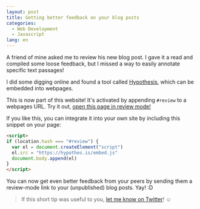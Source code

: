 ```yaml
---
layout: post
title: Getting better feedback on your blog posts
categories:
  - Web Development
  - Javascript
lang: en
---
```


A friend of mine asked me to review his new blog post.
I gave it a read and compiled some loose feedback, but I missed a way to easily annotate specific text passages!

<!--more-->

I did some digging online and found a tool called <a href="https://hypothes.is" target="_blank">Hypothesis</a>, which can be embedded into webpages.

This is now part of this website! It's activated by appending `#review` to a webpages URL.
Try it out, <a href="#review" target="_blank">open this page in review mode!</a>

If you like this, you can integrate it into your own site by including this snippet on your page:

```html
<script>
if (location.hash === "#review") {
  var el = document.createElement("script")
  el.src = "https://hypothes.is/embed.js"
  document.body.append(el)
}
</script>
```

You can now get even better feedback from your peers by sending them a review-mode link to your (unpublished) blog posts.
Yay! :D

> If this short tip was useful to you, <a href="https://twitter.com/skn0tt" target="_blank">let me know on Twitter</a>! ☺️

